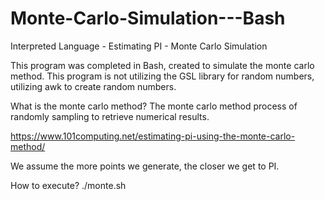 # Monte-Carlo-Simulation---Bash
Interpreted Language - Estimating PI - Monte Carlo Simulation

This program was completed in Bash, created to simulate the monte carlo method.
This program is not utilizing the GSL library for random numbers, utilizing awk to create random numbers.

What is the monte carlo method?
The monte carlo method process of randomly sampling to retrieve numerical results.

https://www.101computing.net/estimating-pi-using-the-monte-carlo-method/

We assume the more points we generate, the closer we get to PI.

How to execute?
./monte.sh
